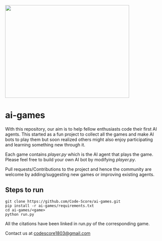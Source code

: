 
<img src="https://github.com/Code-Score/ai-games/assets/128903372/a6a793bd-d4a5-45cd-b695-a70cea65b522" width="400" height="300">

# ai-games

With this repository, our aim is to help fellow enthusiasts code their first AI agents. This started as a fun project to collect all the games and make AI bots to play them but soon realized others might also enjoy participating and learning something new through it.

Each game contains *player.py* which is the AI agent that plays the game. Please feel free to build your own AI bot by modifying *player.py*.

Pull requests/Contributions to the project and hence the community are welcome by adding/suggesting new games or improving existing agents. 

## Steps to run
```
git clone https://github.com/Code-Score/ai-games.git
pip install -r ai-games/requirements.txt
cd ai-games/<game>
python run.py
```

All the citations have been linked in run.py of the corresponding game.

Contact us at codescore1803@gmail.com
